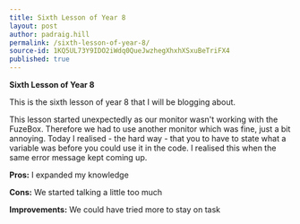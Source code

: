 ```yaml
---
title: Sixth Lesson of Year 8
layout: post
author: padraig.hill
permalink: /sixth-lesson-of-year-8/
source-id: 1KQ5UL73Y9IDO2iWdq0QueJwzhegXhxhXSxuBeTriFX4
published: true
---
```

**Sixth Lesson of Year 8**

This is the sixth lesson of year 8 that I will be blogging about.

This lesson started unexpectedly as our monitor wasn't working with the FuzeBox. Therefore we had to use another monitor which was fine, just a bit annoying. Today I realised - the hard way - that you to have to state what a variable was before you could use it in the code. I realised this when the same error message kept coming up.

**Pros:** I expanded my knowledge

**Cons:** We started talking a little too much

**Improvements:** We could have tried more to stay on task

